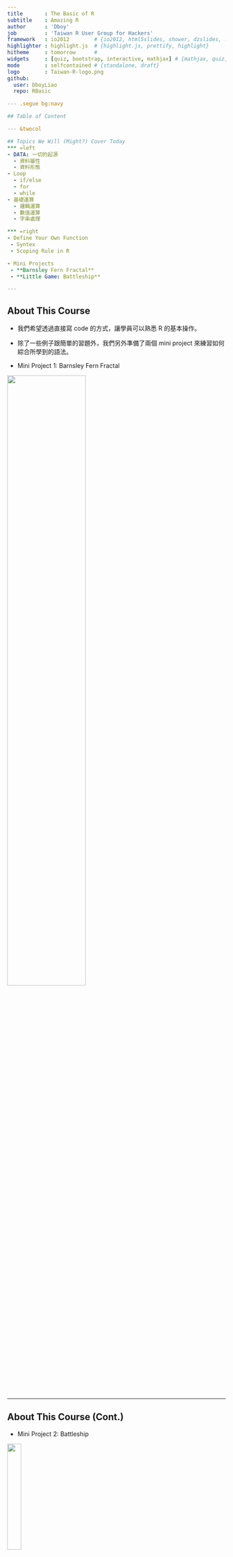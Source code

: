 ```yaml
---
title       : The Basic of R
subtitle    : Amazing R
author      : 'Dboy'
job         : 'Taiwan R User Group for Hackers'
framework   : io2012        # {io2012, html5slides, shower, dzslides, ...}
highlighter : highlight.js  # {highlight.js, prettify, highlight}
hitheme     : tomorrow      # 
widgets     : [quiz, bootstrap, interactive, mathjax] # {mathjax, quiz, bootstrap}
mode        : selfcontained # {standalone, draft}
logo        : Taiwan-R-logo.png
github:
  user: DboyLiao
  repo: RBasic

--- .segue bg:navy

## Table of Content

--- &twocol

## Topics We Will (Might?) Cover Today
*** =left
- DATA: 一切的起源
  - 資料屬性
  - 資料形態
- Loop
  - if/else
  - for
  - while
- 基礎運算
  - 邏輯運算
  - 數值運算
  - 字串處理

*** =right
- Define Your Own Function
 - Syntex
 - Scoping Rule in R

- Mini Projects
 - **Barnsley Fern Fractal**
 - **Little Game: Battleship**

---
```


## About This Course

- 我們希望透過直接寫 code 的方式，讓學員可以熟悉 R 的基本操作。

- 除了一些例子跟簡單的習題外，我們另外準備了兩個 mini project 來練習如何綜合所學到的語法。

- Mini Project 1: Barnsley Fern Fractal

<img src="assets/img/Barnsley.gif" height="60%" width="60%" />

--- 

## About This Course (Cont.)

- Mini Project 2: Battleship

<img src="assets/img/battle_ship.gif" height="25%" width="25%" />

---

## Learning Pace

- 如果你沒什麼程式經驗，那可以跟著講解的進度一步一步來。

- 如果你本身已經有一些程式經驗，只是需要練習語法，強烈建議直接跳到後面去。
> 1. 為達到最大的練習量，兩個 mini project 希望都**不要**使用我們提供之模板。
> 2. 如果碰到什麼問題，基本上往前面找應該都能找到需要的方法。
> 3. Go Go Go!!

---

## Before We Start
It is good to have some handy commands at hands.
- rm() / ls()
  - rm(list = ls()): clear all objects in Global Enviroment.
- getwd() / setwd()
- memory.size() / memory.limit(): This is for **Windows user only**.
- ? : The helper function.
- class()
- names()

--- .segue bg:navy

## Data: Where the Story Begins

--- &twocol

## DATA: 一切的起源
*** =left
以資料屬性來分：
- Character (字串)
- Integer (整數)
- Numeric (雙浮點數 / 實數)
- Logical (邏輯值)
- Complex (複數)

*** =right
以資料形態來分：
- 一般變數
- Vector
- Matrix (Array)
- Factor and Data Frame

---

## 基本賦值語法

```r
(x <- "R is easy to learn!")
(y <- 3)
(z <- pi)
(k <- 1 + (0+2i))
```

```
## [1] "R is easy to learn!"
```

```
## [1] 3
```

```
## [1] 3.142
```

```
## [1] 1+2i
```



---

## Logical


```r
bol1 <- T
bol2 <- TRUE
bol3 <- F
bol1 == bol2
```

[1] TRUE

```r
bol1 & bol2
```

[1] TRUE

```r
bol3 | 4 > 5
```

[1] FALSE


---

## Logical (續)


```r
4 > 2
```

[1] TRUE

```r
1 >= 2
```

[1] FALSE

```r
"Dboy" == "Dboy"
```

[1] TRUE

```r
a <- NA
a == NA  # 要用 is.na(a) 才會回傳 TRUE。(另外還有 is.nan)
```

[1] NA


---

## If Loop

### if / else
Syntex:

    if (condition_1){
        #Do something here....
    } else if (conditon_2){
        #Do something here
    } else {
        #Do something here
    }


Note: **else if** and **else** are optional.

---

## If Loop (Cont.)

Exercise:

1. 定義一個變數 value，並隨意給予一個數值。

2. 寫個 **if**/**else if**/**else** 迴圈:

   1. 若 value > 100 或 < -100，執行 print('Extreme')。
   
   2. 若 value <= 60 且 value >= 40，執行 print('Median')。
   
   3. 其餘狀況，執行 print('Normal')

--- 

## Coding Style for If Loop

以下 2 個片段的 code 是等價的，但我們最推薦第一種寫法。


```r
value <- 5
if (value > 4) {
    print("The value is greater than 4")
} else if (2 < value & value <= 4) {
    print("The value is greater than 2 and no greater than 4.")
} else {
    print("The value is no greater than 2.")
}
```


---

## Coding Style for If Loop (Cont.)

    value <- 5
    {
            if (value > 4)
                    print('The value is greater than 4')
            else if (2 < value & value <= 4)
                    print('The value is greater than 2 and no greater than 4.')
            else
                    print('The value is no greater than 2.')
    }

> 1. 當然，如果你是 Python 的重度愛好者，要寫成這樣我也不反對啦~(攤手)
> 2. 我自己是覺得第一種比較好看!(自以為狀態啟動)
> 3. 特別注意到的是，如果把 { } 去掉，程式會出錯喔!(不一定不能跑，但有可能是錯的)

---

## For Loop

### Syntex:

    for (iterator){
        #Do something here....
    } 

### Example: 土炮 sum()


```r
# 從 1 加到 10
final_result <- 0
for (i in 1:10) {
    final_result <- final_result + i
}
(final_result)
```

```
## [1] 55
```


---

## While Loop

### Syntex:

    while (condition_1){
        #Do something here....
    } 

### Example:


    while (T){
            handsome <- readline('Are you handsome? ')
            if (handsome == 'yes'){
                    print('Really....!?')
            } else {
                    print('Now we are talking.')
                    break
            }
    }


---

## While Loop (Cont.)

<img src="assets/img/while.gif" height="60%" width="60%" />

--- .segue bg:navy

## Vector, Matrix, Factor and Data Frame

---

## **Funtime**

```r
mix_vec1 <- c("a", 2)
mix_vec2 <- c(2, T)
```

猜看看結果會如何?

(c()為 R 中建立向量的內建函式)

> 1. [1] "a" "2"
> 2. [1] 2 1
> 3. Why??

---

## Vector

- c(): concatenation function

- 範例：


```r
vec1 <- c(1, 2, 3)
vec2 <- c("a", "b", "c")
```


- vector 中所有元素都必須是同一種資料屬性。

- Named Vector:


```r
Bob <- c(age = 27, height = 187, weight = 80)
Bob
```

```
##    age height weight 
##     27    187     80
```


---

## Relating Methods (Vector)
- length(): 
  - 語法: **length(my_vec)**
  - 傳回 my_vect 的長度
- +, -, *, /:
  - 語法: **my_vec + other_vec**
  - 注意: R 中所有運算皆向量化。(element by element operation)
- names():
 - 語法: **names(my_vec)**
 - 傳回 my_vec 各維度的名字。
- []:
 - 語法: **my_vec[index]**
 - 傳回 my_vec 的第 index 個元素。


---

## Examples


```r
vec1 <- c(1, 2, 3)
vec2 <- c(4, 5, 6)
vec1 + vec2
vec1 - vec2
vec1 * vec2
vec1[1] + vec2[3]
```

```
## [1] 5 7 9
```

```
## [1] -3 -3 -3
```

```
## [1]  4 10 18
```

```
## [1] 7
```


---

## Examples (Cont.)


```r
named_vec <- c(age = 27, weight = 80)
names(named_vec)
named_vec["age"]  # reference by name.
```

```
## [1] "age"    "weight"
```

```
## age 
##  27
```



---

## Matrix

- 語法: **matrix(elements, norw, ncol, by.row = T)**
- 例子: 

```r
My_matrix1 <- matrix(c(1, 2, 3, 4), 2, 2)
My_matrix2 <- matrix(c(1, 2, 3, 4), 2, 2, byrow = T)
My_matrix1
My_matrix2
```

```
##      [,1] [,2]
## [1,]    1    3
## [2,]    2    4
```

```
##      [,1] [,2]
## [1,]    1    2
## [2,]    3    4
```


---

## Basic Operations on Matrix

- **+, -, *, /**
- 例子:

```r
My_matrix1 + My_matrix2
```

```
##      [,1] [,2]
## [1,]    2    5
## [2,]    5    8
```

```r
My_matrix1 * My_matrix2
```

```
##      [,1] [,2]
## [1,]    1    6
## [2,]    6   16
```


---

## Basic Operation on Matrix (Cont.)

- **%*%**: Matrix Mulplication
- **t()**: Transpose
- 例子:

```r
my_vec <- matrix(c(1, 2), ncol = 1)  ## 為什麼不用c()?
My_matrix1 %*% my_vec
```

```
##      [,1]
## [1,]    7
## [2,]   10
```

```r
My_matrix1 %*% t(my_vec)
```

```
## Error: 非調和引數
```


---

## Basic Operation on Matrix (Cont.)

- **dim()**: Dimension
- 例子:

```r
dim(My_matrix1)
```

```
## [1] 2 2
```


> 1. 記得常常確認矩陣的維度。

> 2. 尤其是在做複雜的模型時，維度是個非常好的指標。

> 3. 譬如說 Neural Network 的 back-propagation。


---

## Factor and Data Frame

- R 中有很多內建資料庫，其中包括你不可以不知道的 iris 資料庫。

- 用法也很簡單，只要輸入以下指令：


```r
data(iris)
```



1. 可以把 data frame 想像成以 factor 為直欄堆疊起來的資料形態。

2. names(iris) 將可以看到 iris 所有欄位的名字。

3. 我說他是 factor 疊起來的東西你就信了嗎? Try it yourself!


```r
Species <- iris[, "Species"]
class(Species)  # R 會告訴你他是個 factor。
Species2 <- as.numeric(Species)  # 直接把 factor 轉成 numeric 向量。
Species2
# 你覺得上面這行 code 會跑出什麼呢? 試試看吧!
```


---

## Useful Function for Data Frame

給定一個名叫 data 的 data frame

- names(data): 傳回 data 的所有欄位名稱。

- nrow(data)/ncol(data): 傳回 data 的列 / 行數目。

- head(data, n)/tail(data, n)/View(data)

- which(exp)

- sort/order

- max/min

- rbind/cbind: merge different data frames

---

## Examples: iris


```r
nrow(iris)  # 顯示 iris 的列數
ncol(iris)  # 顯示 iris 的行數
dim(iris)  # 顯示 iris 的行、列數
names(iris)  # 顯示 iris 的欄位名稱
```

```
## [1] 150
```

```
## [1] 5
```

```
## [1] 150   5
```

```
## [1] "Sepal.Length" "Sepal.Width"  "Petal.Length" "Petal.Width" 
## [5] "Species"
```


---

## Examples: iris (Cont.)


```r
head(iris, n = 10)  # 顯示 iris 前 10 筆資料 (預設為 6 筆)
```

```
##    Sepal.Length Sepal.Width Petal.Length Petal.Width Species
## 1           5.1         3.5          1.4         0.2  setosa
## 2           4.9         3.0          1.4         0.2  setosa
## 3           4.7         3.2          1.3         0.2  setosa
## 4           4.6         3.1          1.5         0.2  setosa
## 5           5.0         3.6          1.4         0.2  setosa
## 6           5.4         3.9          1.7         0.4  setosa
## 7           4.6         3.4          1.4         0.3  setosa
## 8           5.0         3.4          1.5         0.2  setosa
## 9           4.4         2.9          1.4         0.2  setosa
## 10          4.9         3.1          1.5         0.1  setosa
```


---

## Examples: iris (Cont.)


```r
tail(iris, n = 10)  # 顯示 iris 後 10 筆資料 (預設為 6 筆)
```

```
##     Sepal.Length Sepal.Width Petal.Length Petal.Width   Species
## 141          6.7         3.1          5.6         2.4 virginica
## 142          6.9         3.1          5.1         2.3 virginica
## 143          5.8         2.7          5.1         1.9 virginica
## 144          6.8         3.2          5.9         2.3 virginica
## 145          6.7         3.3          5.7         2.5 virginica
## 146          6.7         3.0          5.2         2.3 virginica
## 147          6.3         2.5          5.0         1.9 virginica
## 148          6.5         3.0          5.2         2.0 virginica
## 149          6.2         3.4          5.4         2.3 virginica
## 150          5.9         3.0          5.1         1.8 virginica
```


---

## Examples: iris (Cont.)


```r
ind1 <- which(iris[, "Sepal.Length"] >= 6.5 & iris[, "Species"] == "virginica")
class(ind1)
iris1 <- iris[ind1, ]
head(iris1)
```

```
## [1] "integer"
```

```
##     Sepal.Length Sepal.Width Petal.Length Petal.Width   Species
## 103          7.1         3.0          5.9         2.1 virginica
## 105          6.5         3.0          5.8         2.2 virginica
## 106          7.6         3.0          6.6         2.1 virginica
## 108          7.3         2.9          6.3         1.8 virginica
## 109          6.7         2.5          5.8         1.8 virginica
## 110          7.2         3.6          6.1         2.5 virginica
```


---

## Examples: iris (Cont.)


```r
ind2 <- which(iris[, "Sepal.Length"] < 5.8 & iris[, "Species"] == "setosa")
iris2 <- iris[ind2, ]
head(iris2)
```

```
##   Sepal.Length Sepal.Width Petal.Length Petal.Width Species
## 1          5.1         3.5          1.4         0.2  setosa
## 2          4.9         3.0          1.4         0.2  setosa
## 3          4.7         3.2          1.3         0.2  setosa
## 4          4.6         3.1          1.5         0.2  setosa
## 5          5.0         3.6          1.4         0.2  setosa
## 6          5.4         3.9          1.7         0.4  setosa
```


---

## Examples: iris (Cont.)


```r
iris3 <- rbind(iris1, iris2)
head(iris3)
```

```
##     Sepal.Length Sepal.Width Petal.Length Petal.Width   Species
## 103          7.1         3.0          5.9         2.1 virginica
## 105          6.5         3.0          5.8         2.2 virginica
## 106          7.6         3.0          6.6         2.1 virginica
## 108          7.3         2.9          6.3         1.8 virginica
## 109          6.7         2.5          5.8         1.8 virginica
## 110          7.2         3.6          6.1         2.5 virginica
```


---

## Examples: iris (Cont.)


```r
iris4 <- cbind(iris1[1:10, ], iris2[1:10, ])
head(iris4)  # View(iris4)
```

```
##     Sepal.Length Sepal.Width Petal.Length Petal.Width   Species
## 103          7.1         3.0          5.9         2.1 virginica
## 105          6.5         3.0          5.8         2.2 virginica
## 106          7.6         3.0          6.6         2.1 virginica
## 108          7.3         2.9          6.3         1.8 virginica
## 109          6.7         2.5          5.8         1.8 virginica
## 110          7.2         3.6          6.1         2.5 virginica
##     Sepal.Length Sepal.Width Petal.Length Petal.Width Species
## 103          5.1         3.5          1.4         0.2  setosa
## 105          4.9         3.0          1.4         0.2  setosa
## 106          4.7         3.2          1.3         0.2  setosa
## 108          4.6         3.1          1.5         0.2  setosa
## 109          5.0         3.6          1.4         0.2  setosa
## 110          5.4         3.9          1.7         0.4  setosa
```


---

## Examples: iris (Cont.)


```r
sort(iris[1:30, 2])
ind5 <- order(iris[, "Sepal.Length"], iris[, "Petal.Length"])
ind5[1:20]
class(ind5)
iris5 <- iris[ind5, ]
```

```
##  [1] 2.9 3.0 3.0 3.0 3.0 3.1 3.1 3.2 3.2 3.3 3.4 3.4 3.4 3.4 3.4 3.4 3.4
## [18] 3.5 3.5 3.5 3.6 3.6 3.7 3.7 3.8 3.8 3.9 3.9 4.0 4.4
```

```
##  [1] 14 39 43  9 42 23  7 48  4  3 30 13 46 12 31 25  2 38 10 35
```

```
## [1] "integer"
```


---

## Examples: iris (Cont.)


```r
head(iris5)
```

```
##    Sepal.Length Sepal.Width Petal.Length Petal.Width Species
## 14          4.3         3.0          1.1         0.1  setosa
## 39          4.4         3.0          1.3         0.2  setosa
## 43          4.4         3.2          1.3         0.2  setosa
## 9           4.4         2.9          1.4         0.2  setosa
## 42          4.5         2.3          1.3         0.3  setosa
## 23          4.6         3.6          1.0         0.2  setosa
```


---

## Play With It And You Will Master It!

我們用 cars 資料庫來練習!


```r
data(cars)
```


Exercises:

1. 顯示 cars 前 20 筆資料。
2. 將 speed > 19 的資料另外儲存成 car_fast。
3. 將 speed < 12 的資料另外儲存成 car_slow。
4. 將 car_fast 與 car_slow 合併成 car_extreme。
5. 將 car 先依 speed 再依 dist 排序。(Hint: order)

---

## Play With It And You Will Master It!

我們用 cars 資料庫來練習!


```r
data(cars)
```


Exercises:

1. 顯示 cars 前 20 筆資料。
2. 將 speed > 19 的資料另外儲存成 car_fast。
3. 將 speed < 12 的資料另外儲存成 car_slow。
4. 將 car_fast 與 car_slow 合併成 car_extreme。
5. 將 car 先依 speed 再依 dist 排序。(Hint: order)


`更多進階技巧敬請期待 ETL 教學課程。`

--- .segue bg:navy

## Mini Project 1: Barnsley Fern Fractal

---

## Mini Project 1: Barnsley Fern Fractal

- 起始點:
<img src="assets/img/Barnsley_Fern_0.png" height="11.5%" width="11.5%"/>

- With 5% probability:
<img src="assets/img/Barnsley_Fern_1.png" height="25%" width="25%"/>

- With 81% probability:
<img src="assets/img/Barnsley_Fern_2.png" height="42.5%" width="42.5%"/>

- With 7% probability:
<img src="assets/img/Barnsley_Fern_3.png" height="42.5%" width="42.5%"/>

- With 7% probability:
<img src="assets/img/Barnsley_Fern_4.png" height="42.5%" width="42.5%"/>


---

## Barnsley Fern Fractal

- 依此規則迭代出 10000 點，再把這些點畫成圖。

- 只要用我們有學過的 for 迴圈和矩陣運算就可以做到這件事。

- 你應該會看到:

<img src="assets/img/Barnsley_Fern.png" height="70%" width="70%" />

---

## Barnsley Fern Fractal: Tips

- 可以把迭代出來的點用一個 data.frame 存起來。(例如說存成 coor )

- 最後用 plot(x = coor[, 2], y = coor[, 1], plt = c(0, 10, -5, 5), cex = 0.1, asp = 1) 把它畫出來。

- 這些參數不懂沒關係，它們的唯一功能就只是讓圖變漂亮而已。(很多我也是 Google 來的XD)

---

## Barnsley Fern Fractal: Tips

- 可以把迭代出來的點用一個 data.frame 存起來。(例如說存成 coor )

- 最後用 plot(x = coor[, 2], y = coor[, 1], plt = c(0, 10, -5, 5), cex = 0.1, asp = 1) 把它畫出來。

- 這些參數不懂沒關係，它們的唯一功能就只是讓圖變漂亮而已。(很多我也是 Google 來的XD)

`敬請期待 Data Visualization 教學課程。(ggplot2 ROCKS!!)`


---

## Barnsley Fern Fractal: Tips

- 可以把迭代出來的點用一個 data.frame 存起來。(例如說存成 coor )

- 最後用 plot(x = coor[, 2], y = coor[, 1], plt = c(0, 10, -5, 5), cex = 0.1, asp = 1) 把它畫出來。

- 這些參數不懂沒關係，它們的唯一功能就只是讓圖變漂亮而已。(很多我也是 Google 來的XD)

`敬請期待 Data Visualization 教學課程。(ggplot2 ROCKS!!)`

https://dl.dropboxusercontent.com/u/5487490/RBasic/Barnsley_Fern_template.R


---

## Barnsley Fern Fractal 程式範例

    iter = 10000
    p = runif(iter)
    coord = matrix(c(0, 0), ncol = 1)
    df = rbind(data.frame(), t(coord))
    for (i in 1:iter) {
            if (p[i] <= 0.05) {
                    m = matrix(c(0, 0, 0, 0.16), nrow = 2, ncol = 2)
                    const = matrix(c(0, 0), ncol = 1)
            } else if (p[i] > 0.05 && p[i] <= 0.86) {
                    m = matrix(c(0.85, -0.04, 0.04, 0.85), nrow = 2, ncol = 2)
                    const = matrix(c(0, 1.6), ncol = 1)
            } else if (p[i] > 0.86 && p[i] <= 0.93) {
                    m = matrix(c(0.2, 0.23, -0.26, 0.22), nrow = 2, ncol = 2)
                    const = matrix(c(0, 1.6), ncol = 1)
                    

---

## Barnsley Fern Fractal程式範例 (續)

            } else {
                    m = matrix(c(-0.15, 0.26, 0.28, 0.24), nrow = 2, ncol = 2)
                    const = matrix(c(0, 0.44), ncol = 1)
            }
            coord = m %*% coord + const
            df = rbind(df, t(coord))
    }

    plot(x = df[, 2], y = df[, 1], plt = c(0, 10, -5, 5), cex = 0.1, asp = 1)


---

## List

- list 是非常方便好用的資料形態。尤其是需儲存不同類型資料的時候，特別好用。

- Vector, Matrix, Data Frame and List.

- 還記得剛剛提過的優先順序嗎？
 - c(1, '2')
 - c(1, T)

- 比較：
 - list(1, '2')
 - list(1, T)

---

## List: Examples


```r
Bob <- list(age = 27, weight = 80, favorite_data_name = "iris", favorite_data = iris)
(age1 <- Bob[1])
class(age1)
(age2 <- Bob[[1]])
class(age2)
```

```
## $age
## [1] 27
```

```
## [1] "list"
```

```
## [1] 27
```

```
## [1] "numeric"
```


---

## List: Examples (Cont.)


```r
(Age_and_DataName <- Bob[c(1, 3)])
head(Bob[["favorite_data"]])
```

```
## $age
## [1] 27
## 
## $favorite_data_name
## [1] "iris"
```

```
##   Sepal.Length Sepal.Width Petal.Length Petal.Width Species
## 1          5.1         3.5          1.4         0.2  setosa
## 2          4.9         3.0          1.4         0.2  setosa
## 3          4.7         3.2          1.3         0.2  setosa
## 4          4.6         3.1          1.5         0.2  setosa
## 5          5.0         3.6          1.4         0.2  setosa
## 6          5.4         3.9          1.7         0.4  setosa
```



---

## Play With List

### `Warmup for Battleship Mini Project: Drawing the Map`


```r
map = list(c("O", "O", "O", "O", "O"), c("O", "O", "O", "O", "O"), c("O", "O", 
    "O", "O", "O"), c("O", "O", "O", "O", "O"), c("O", "O", "O", "O", "O"))
for (i in 1:length(map)) {
    print(map[[i]])
}
```

```
## [1] "O" "O" "O" "O" "O"
## [1] "O" "O" "O" "O" "O"
## [1] "O" "O" "O" "O" "O"
## [1] "O" "O" "O" "O" "O"
## [1] "O" "O" "O" "O" "O"
```



---

## User-Defined Function

### `Syntex`


```r
my_function <- function(arg1, arg2, ...) {
    # do something here
    
    # return the result. (optional)
}
```


> 1. 如果在最後沒有 return() ，R 會自動回傳**最後一次運算**的結果。
> 2. 強烈建議習慣性寫上 return()。

---

## Example

### `把剛剛土炮的 sum 包起來!`


```r
my_sum <- function(lst) {
    final_result <- 0
    for (num in lst) {
        final_result <- final_result + num
    }
    return(final_result)
}
numbers <- c(1, 2, 5, 6, 8, 33)
my_sum(numbers)
```

```
## [1] 55
```


---

## One Last Thing: Global v.s. Local

- Example:


```r
x <- 5
my_fun <- function() {
    x <- 6
    return(x + 1)
}
my_fun()
print(x)
```


- 大家來 Try Try See 吧!

--- .segue bg:navy

## Mini project 2: Battleship


---

## Mini project 2: Battleship

    battleship(10)
    [1] "O" "O" "O" "O" "O"
    [1] "O" "O" "O" "O" "O"
    [1] "O" "O" "O" "O" "O"
    [1] "O" "O" "O" "O" "O"
    [1] "O" "O" "O" "O" "O"
    Guess the x:1
    Guess the y:1
    [1] "X" "O" "O" "O" "O"
    [1] "O" "O" "O" "O" "O"
    [1] "O" "O" "O" "O" "O"
    [1] "O" "O" "O" "O" "O"
    [1] "O" "O" "O" "O" "O"
    [1] "You miss."


---

## Battleship: tips
接下來我們將一步步指導該如何造出這個 battleship()。

- 首先由電腦決定一個座標。

- 定義一個 list 變數 map 如下

```r
map = list(c("O", "O", "O", "O", "O"), c("O", "O", "O", "O", "O"), c("O", "O", 
    "O", "O", "O"), c("O", "O", "O", "O", "O"), c("O", "O", "O", "O", "O"))
```


-  用一個 for 迴圈把 map 中的每一個項目 print 出來。(看看它會長啥樣子吧!)

- 定義一個變數 tr 並給予初始值 0 。(此變數將用於記錄玩家已經試過幾次)

- 用一個 while 迴圈來判斷 tr 是否超過可嘗試次數。如果沒有，更新 map 並顯示適當訊息。若已超過， break 當前迴圈。


---

## Some Function You Might Need

- readline(msg)

```r
readline("Are you a girl?")  # readline() 會把輸入的資料存成字串。
```


- sample.int(x, size)

```r
sample.int(5, 1)  # 從 1~5 中隨機抽取 1 個數字。
```

```
## [1] 1
```


- cat(): 簡單版的 print 。

```r
cat("I love R!")
```

```
## I love R!
```


---

## Battleship 成品範例

    battleship <- function(num_guess = 5, cheat = F){
            ship_x <- sample.int(5, size = 1)
            ship_y <- sample.int(5, size = 1)
            if (cheat){
                    print(ship_x)
                    print(ship_y)
            }
            map =list(c('O', 'O', 'O', 'O', 'O'),
                      c('O', 'O', 'O', 'O', 'O'),
                      c('O', 'O', 'O', 'O', 'O'),
                      c('O', 'O', 'O', 'O', 'O'),
                      c('O', 'O', 'O', 'O', 'O'))
            for (r in map){
                    print(r)
            }
            tr <- 0

---

## Battleship 成品範例 (續)

        while (tr < num_guess){
                    x <- as.numeric(readline('Guess the x:'))
                    y <- as.numeric(readline('Guess the y:'))
                    if (x <= 5 && y <= 5 && x > 0 && y > 0){ 
                            map[[y]][x] <- 'X'
                            for (r in map){
                                    print(r)
                            }
                            if (x == ship_x & y == ship_y){
                                    cat('Oh NO~~~You shrink my boat!!')
                                    break
                            } else{
                                    cat('You miss.')
                                    tr <- tr + 1
                            }

---

## Battleship 成品範例 (續)

                            if (tr >= num_guess){
                                    cat('You loss.')
                            }
                    } else {
                            cat('Invalid x or y coordinate.')
                    }
            }
        
    }

---

## little_game() mini-project 後小檢討

1. 在開始 coding 之前，最好先用一張小紙條寫好: 我要做什麼?

2. 把大問題拆成小問題逐一解決，再組合起來。
  1. 以 little_game() 來說，它可以先被分解成兩個迴圈。一個 for 迴圈用來於螢幕顯示初始 map 長什麼樣子，一個 while 迴圈用以判斷遊戲是否繼續。
  
  2. 而 while 迴圈又可以進一步分解成兩個部分。第一部分用以於螢幕顯示現在的 map 長什麼樣子，第二部分則會根據玩家輸入的坐標更新 map ，並於螢幕顯示適當訊息。
  
3. 全部組合起來。

4. 新功能: 當新功能進來時，該思考應該在上面的小問題的哪個位置插入適當的程式碼。(判斷玩家重複炸了同一地點?無效的坐標?)

5. 大問題 -> 小問題s -> 大問題


--- .segue bg:orange

## Thanks for Your Attention!

